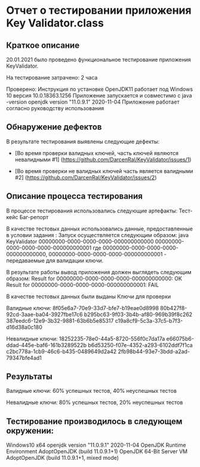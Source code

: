 # Отчет о тестировании приложения Key Validator.class

## Краткое описание

20.01.2021 было проведено функциональное тестирование приложения KeyValidator.

На тестирование затрачено: 2 часа

Проверено: Инструкция по установке OpenJDK11 работает под Windows 10 версия 10.0.18363.1256 Приложение запускается и совместимо с java -version openjdk version "11.0.9.1" 2020-11-04 Приложение работает согласно руководству использования

## Обнаружение дефектов

В результате тестирования выявлены следующие дефекты:

* [Во время проверки валидных ключей, часть ключей являются невалидными #1] (https://github.com/DarcenRal/KeyValidator/issues/1)

* [Во время проверки не валидных ключей часть является валидными #2] (https://github.com/DarcenRal/KeyValidator/issues/2)

## Описание процесса тестирования

В процессе тестирования использовались следующие артефакты: Тест-кейс Баг-репорт

В качестве тестовых данных использовались данные, предоставленные в условии задания : Запуск осуществляется следующим образом: java KeyValidator 00000000-0000-0000-0000-000000000000 00000000-0000-0000-0000-000000000001 где 00000000-0000-0000-0000-000000000000, 00000000-0000-0000-0000-000000000001 - передаваемые для валидации ключи.

В результате работы вывод приложения должен выглядеть следующим образом: Result for 00000000-0000-0000-0000-000000000000: OK Result for 00000000-0000-0000-0000-000000000001: FAIL

В качестве тестовых данных были выданы Ключи для проверки 

Валидные ключи: 
8f05e6a7-70e9-33d7-bfe7-b19eae0d8998 
80b427f8-92cd-3aae-ba04-3927fbe17c6 
b295bc63-9f03-3b4b-af80-969b39f8c262 
387eedc6-12e9-3b32-9881-63b6b5e85317 
c19a8cf9-5c3a-37c5-b7f3-d16d38a0c180 

Невалидные ключи: 
18252235-78e0-44a5-8720-556f0c7da17a 
e66075b6-ddad-445e-baf6-161b3289522b 
b6d53250-f07e-4352-a293-6102ddf7f1ca 
c2bc778a-1cb9-46c6-b435-0489649d2a42
2fb98b44-93e7-3bdd-a2ad-79347bfe4ad1

## Результаты

Валидные ключи: 60% успешных тестов, 40% неуспешных тестов

Невалидные ключи: 80% успешных тестов, 20% неуспешных тестов


## Тестирование производилось в следующем окружении: 

Windows10 х64 openjdk version "11.0.9.1" 
2020-11-04 OpenJDK Runtime Environment AdoptOpenJDK (build 11.0.9.1+1) 
OpenJDK 64-Bit Server VM AdoptOpenJDK (build 11.0.9.1+1, mixed mode)
